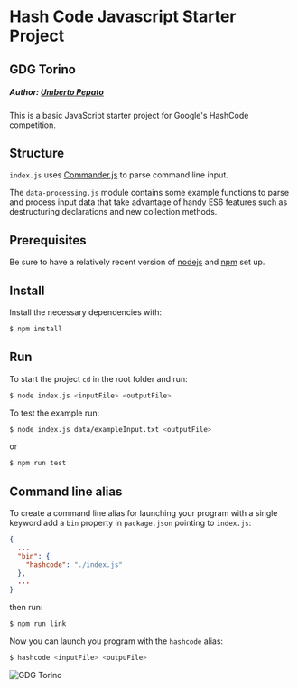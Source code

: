 # Hash Code Javascript Starter Project
## GDG Torino
##### Author: [Umberto Pepato](http://github.com/umbopepato)

This is a basic JavaScript starter project for Google's HashCode competition.

## Structure

`index.js` uses [Commander.js](https://github.com/tj/commander.js/) to parse command line input.

The `data-processing.js` module contains some example functions to parse and process input data that take advantage of
handy ES6 features such as destructuring declarations and new collection methods.

## Prerequisites

Be sure to have a relatively recent version of [nodejs](https://nodejs.org) and [npm](https://npmjs.org) set up.

## Install

Install the necessary dependencies with:

```bash
$ npm install
```

## Run

To start the project `cd` in the root folder and run:

```bash
$ node index.js <inputFile> <outputFile>
```

To test the example run:

```bash
$ node index.js data/exampleInput.txt <outputFile>
```

or

```bash
$ npm run test
```

## Command line alias

To create a command line alias for launching your program with a single keyword add a `bin` property in `package.json`
pointing to `index.js`:

```json
{
  ...
  "bin": {
    "hashcode": "./index.js"
  },
  ...
}
```

then run:

```bash
$ npm run link
```

Now you can launch you program with the `hashcode` alias:

```bash
$ hashcode <inputFile> <outpuFile>
```

![GDG Torino](https://lh3.googleusercontent.com/-thBiI0v5PDw/Vv1A_ip3jXI/AAAAAAAACG0/41EgiBEUg-ARAAoQDFIT0Cit0d8574RMA/w750-h750/gdg-logo%2Bhi-res.png)
